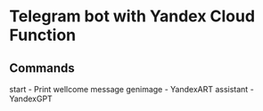 # Telegram bot with Yandex Cloud Function

## Commands

start - Print wellcome message
genimage - YandexART
assistant - YandexGPT